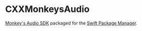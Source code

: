 # CXXMonkeysAudio

[Monkey's Audio SDK](https://monkeysaudio.com/developers.html) packaged for the [Swift Package Manager](https://swift.org/package-manager/).
